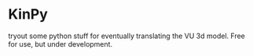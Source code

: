 # KinPy
tryout some python stuff for eventually translating the VU 3d model. Free for use, but under development. 
